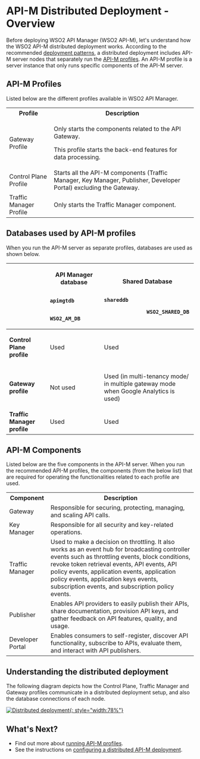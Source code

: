 # API-M Distributed Deployment - Overview

Before deploying WSO2 API Manager (WSO2 API-M), let's understand how the WSO2 API-M distributed deployment works.
According to the recommended [deployment patterns]({{base_path}}/install-and-setup/setup/deployment-overview/#simple-scalable-deployment), a distributed deployment includes API-M server nodes that separately run the [API-M profiles]({{base_path}}/install-and-setup/setup/distributed-deployment/product-profiles). An API-M profile is a server instance that only runs specific components of the API-M server.

## API-M Profiles

Listed below are the different profiles available in WSO2 API Manager. 

<table>
    <tr>
        <th>
            Profile
        </td>
        <th>
            Description
        </td>
    </tr>
    <tr>
        <td>
            Gateway Profile
        </td>
        <td>
            <p>Only starts the components related to the API Gateway.</p>
            <p>This profile starts the back-end features for data processing.</p>
        </td>
    </tr>
    <tr>
        <td>
            Control Plane Profile
        </td>
        <td>
            Starts all the API-M components (Traffic Manager, Key Manager, Publisher, Developer Portal) excluding the Gateway.
        </td>
    </tr>
    <tr>
        <td>
            Traffic Manager Profile
        </td>
        <td>
            Only starts the Traffic Manager component.
        </td>
    </tr>
</table>

## Databases used by API-M profiles

When you run the API-M server as separate profiles, databases are used as shown below.

<table>
<thead>
<tr class="header">
<th><br />
</th>
<th><p><strong>API Manager<br />
database</strong></p>
<p><code>              apimgtdb             </code></p>
<p><code>              WSO2_AM_DB             </code></p></th>
<th><p><strong>Shared Database</strong></p>
<p><code>                                            shareddb                           </code></p>
<p><code>              WSO2_SHARED_DB             </code></p></th>

</tr>
</thead>
<tbody>
<tr class="odd">
<td><p><strong>Control Plane profile</strong></p></td>
<td><p>Used</p></td>
<td><p>Used</p></td>
</tr>
<tr class="even">
<td><p><strong>Gateway profile</strong></p></td>
<td><p>Not used</p></td>
<td><p>Used (in multi-tenancy mode/ in multiple gateway mode when Google Analytics is used)</p></td>

</tr>
<tr class="odd">
<td><strong>Traffic Manager profile</strong></td>
<td>Used</td>
<td>Used</td>

</tr>
</tbody>
</table>

## API-M Components

Listed below are the five components in the API-M server. When you run the recommended API-M profiles, the components (from the below list) that are required for operating the functionalities related to each profile are used.

<table>
    <tr>
        <th>
            Component
        </th>
        <th>
            Description
        </th>
    </tr>
    <tr>
        <td>
            Gateway
        </td>
        <td>
            Responsible for securing, protecting, managing, and scaling API calls.
        </td>
    </tr>
    <tr>
        <td>
            Key Manager
        </td>
        <td>
            Responsible for all security and key-related operations.
        </td>
    </tr>
    <tr>
        <td>
            Traffic Manager
        </td>
        <td>
            Used to make a decision on throttling. It also works as an event hub for broadcasting controller events such as throttling events, block conditions, revoke token retrieval events, API events, API policy events, application events, application policy events, application keys events, subscription events, and subscription policy events.
        </td>
    </tr>
    <tr>
        <td>
            Publisher
        </td>
        <td>
            Enables API providers to easily publish their APIs, share documentation, provision API keys, and gather feedback on API features, quality, and usage.
        </td>
    </tr>
    <tr>
        <td>
            Developer Portal
        </td>
        <td>
            Enables consumers to self-register, discover API functionality, subscribe to APIs, evaluate them, and interact with API publishers.
        </td>
    </tr>
</table>

## Understanding the distributed deployment

The following diagram depicts how the Control Plane, Traffic Manager and Gateway profiles communicate in a distributed deployment setup, and also the database connections of each node.

[![Distributed deployment]({{base_path}}/assets/img/setup-and-install/db-connections-distributed-deployment.png){: style="width:78%"}]({{base_path}}/assets/img/setup-and-install/db-connections-distributed-deployment.png)

## What's Next?

-   Find out more about [running API-M profiles]({{base_path}}/install-and-setup/setup/distributed-deployment/product-profiles).
-   See the instructions on [configuring a distributed API-M deployment]({{base_path}}/install-and-setup/setup/distributed-deployment/deploying-wso2-api-m-in-a-distributed-setup).
